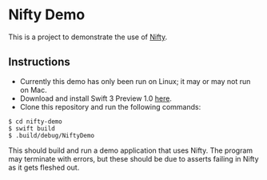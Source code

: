 # Nifty Demo

This is a project to demonstrate the use of 
    [Nifty](https://github.com/philipce/nifty).

## Instructions

- Currently this demo has only been run on Linux; it may or may not run on Mac.
- Download and install Swift 3 Preview 1.0 
    [here](https://swift.org/download/#snapshots).
- Clone this repository and run the following commands:

```
$ cd nifty-demo
$ swift build
$ .build/debug/NiftyDemo
```

This should build and run a demo application that uses Nifty. The program may 
terminate with errors, but these should be due to asserts failing in Nifty as 
it gets fleshed out.
    

